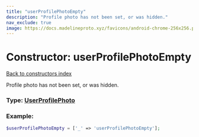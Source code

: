 ```yaml
---
title: "userProfilePhotoEmpty"
description: "Profile photo has not been set, or was hidden."
nav_exclude: true
image: https://docs.madelineproto.xyz/favicons/android-chrome-256x256.png
---
```

# Constructor: userProfilePhotoEmpty  
[Back to constructors index](/API_docs/constructors/index.md)



Profile photo has not been set, or was hidden.




### Type: [UserProfilePhoto](/API_docs/types/UserProfilePhoto.md)


### Example:

```php
$userProfilePhotoEmpty = ['_' => 'userProfilePhotoEmpty'];
```  
